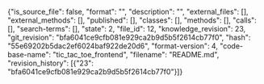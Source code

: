 {"is_source_file": false, "format": "", "description": "", "external_files": [], "external_methods": [], "published": [], "classes": [], "methods": [], "calls": [], "search-terms": [], "state": 2, "file_id": 12, "knowledge_revision": 23, "git_revision": "bfa6041ce9cfb081e929ca2b9d5b5f2614cb77f0", "hash": "55e69202b5dac2ef6024baf922de20d6", "format-version": 4, "code-base-name": "tic_tac_toe_frontend", "filename": "README.md", "revision_history": [{"23": "bfa6041ce9cfb081e929ca2b9d5b5f2614cb77f0"}]}